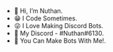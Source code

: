 - 👋 Hi, I’m Nuthan.
- 😁 I Code Sometimes.
- 😜 I Love Making Discord Bots.
- 💬 My Discord - #Nuthan#6130.
- 🤖 You Can Make Bots With Me!.
